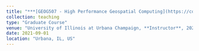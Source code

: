 ```yaml
---
title: "***[GEOG507 - High Performance Geospatial Computing](https://courses.illinois.edu/schedule/2021/fall/GEOG/507)***"
collection: teaching
type: "Graduate Course"
venue: "University of Illinois at Urbana Champaign, **Instructor**, 2021 Fall"
date: 2021-09-01
location: "Urbana, IL, US"
---
```

